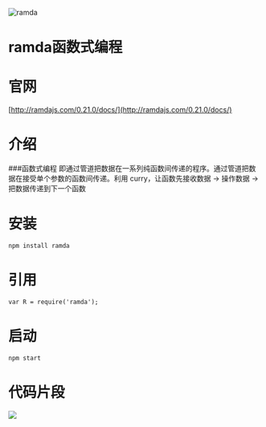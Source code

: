 ![ramda](http://ramda.jcphillipps.com/logo/ramdaFilled_200x235.png)
# ramda函数式编程 #

# 官网
[http://ramdajs.com/0.21.0/docs/](http://ramdajs.com/0.21.0/docs/)

# 介绍
###函数式编程 即通过管道把数据在一系列纯函数间传递的程序。通过管道把数据在接受单个参数的函数间传递。利用 curry，让函数先接收数据 -> 操作数据 -> 把数据传递到下一个函数

# 安装 
    npm install ramda

# 引用
    var R = require('ramda');

# 启动
    npm start 

# 代码片段
	
![](http://i.imgur.com/flmULvn.png)
